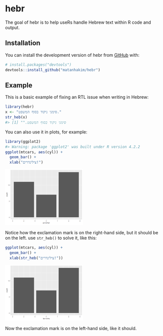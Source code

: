 
<!-- README.md is generated from README.Rmd. Please edit that file -->

# hebr

<!-- badges: start -->
<!-- badges: end -->

The goal of hebr is to help useRs handle Hebrew text within R code and
output.

## Installation

You can install the development version of hebr from
[GitHub](https://github.com/) with:

``` r
# install.packages("devtools")
devtools::install_github("matanhakim/hebr")
```

## Example

This is a basic example of fixing an RTL issue when writing in Hebrew:

``` r
library(hebr)
x <- "סימני ניקוד בסוף המשפט."
str_heb(x)
#> [1] "‫סימני ניקוד בסוף המשפט."
```

You can also use it in plots, for example:

``` r
library(ggplot2)
#> Warning: package 'ggplot2' was built under R version 4.2.2
ggplot(mtcars, aes(cyl)) +
  geom_bar() +
  xlab("צילינדרים!")
```

<img src="man/figures/README-plot_1-1.png" width="50%" />

Notice how the exclamation mark is on the right-hand side, but it should
be on the left. use `str_heb()` to solve it, like this:

``` r
ggplot(mtcars, aes(cyl)) +
  geom_bar() +
  xlab(str_heb("צילינדרים!"))
```

<img src="man/figures/README-plot_2-1.png" width="50%" />

Now the exclamation mark is on the left-hand side, like it should.
